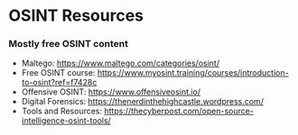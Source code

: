 # OSINT Resources
### Mostly free OSINT content

* Maltego: https://www.maltego.com/categories/osint/
* Free OSINT course: https://www.myosint.training/courses/introduction-to-osint?ref=f7428c
* Offensive OSINT: https://www.offensiveosint.io/
* Digital Forensics: https://thenerdinthehighcastle.wordpress.com/
* Tools and Resources: https://thecyberpost.com/open-source-intelligence-osint-tools/
